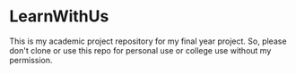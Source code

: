 # LearnWithUs
 This is my academic project repository for my final year project. So, please don't clone or use this repo for personal use or college use without my permission.
